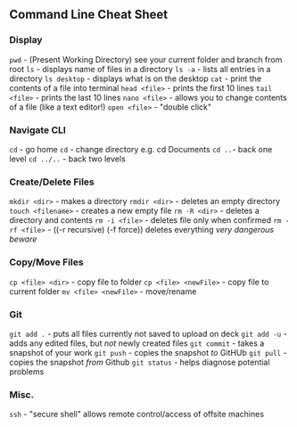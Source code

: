 ## Command Line Cheat Sheet

### Display
```pwd``` - (Present Working Directory) see your current folder and branch from root 
```ls``` - displays name of files in a directory
```ls -a``` - lists all entries in a directory
```ls desktop``` - displays what is on the desktop
```cat``` <file> - print the contents of a file into terminal
```head <file>``` - prints the first 10 lines
```tail <file>``` - prints the last 10 lines
```nano <file>``` - allows you to change contents of a file (like a text editor!)
```open <file>``` - "double click"

### Navigate CLI
```cd``` - go home
```cd``` <folder> - change directory e.g. cd Documents
```cd ..```- back one level
```cd ../..``` - back two levels

### Create/Delete Files
```mkdir <dir>``` - makes a directory
```rmdir <dir>``` - deletes an empty directory
```touch <filename>``` - creates a new empty file
```rm -R <dir>``` - deletes a directory and contents
```rm -i <file>``` - deletes file only when confirmed
```rm -rf <file>``` - ((-r recursive) (-f force)) deletes everything *very dangerous *beware**

### Copy/Move Files
```cp <file> <dir>``` - copy file to folder
```cp <file> <newFile>``` - copy file to current folder
```mv <file> <newFile>``` - move/rename

### Git
```git add .``` - puts all files currently not saved to upload on deck
    ```git add -u``` - adds any edited files, but *not* newly created files 
```git commit``` - takes a snapshot of your work
```git push``` - copies the snapshot *to* GitHUb
```git pull``` - copies the snapshot *from* Github
```git status``` - helps diagnose potential problems

### Misc.
```ssh``` - "secure shell" allows remote control/access of offsite machines
